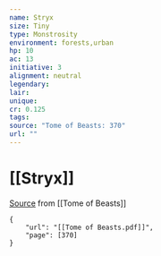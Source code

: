 ```yaml
---
name: Stryx
size: Tiny
type: Monstrosity
environment: forests,urban
hp: 10
ac: 13
initiative: 3
alignment: neutral
legendary: 
lair: 
unique: 
cr: 0.125
tags: 
source: "Tome of Beasts: 370"
url: ""
---
```

# [[Stryx]]

[Source](zotero://open-pdf/library/items/ULEQWHJM?page=370) from [[Tome of Beasts]]

```pdf
{
	"url": "[[Tome of Beasts.pdf]]",
	"page": [370]
}
```

